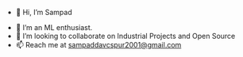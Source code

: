 - 👋 Hi, I’m Sampad
<!---
- 👀 I’m interested in 0_o
--->
- 🌱 I’m an ML enthusiast.
- 💞️ I’m looking to collaborate on Industrial Projects and Open Source
- 📫 Reach me at sampaddavcspur2001@gmail.com

<!---
sampadk04/sampadk04 is a ✨ special ✨ repository because its `README.md` (this file) appears on your GitHub profile.
You can click the Preview link to take a look at your changes.
--->

